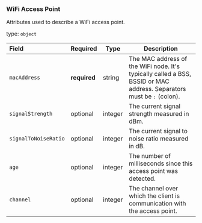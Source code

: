 <!--- This is a generated file, do not edit! -->
<!--- [START maps_http_schema_wifiaccesspoint] -->
<h3 class="schema-object" id="WifiAccessPoint">WiFi Access Point</h3>

Attributes used to describe a WiFi access point.

type: `object`

| Field                | Required     | Type    | Description                                                                                                          |
| :------------------- | ------------ | ------- | -------------------------------------------------------------------------------------------------------------------- |
| `macAddress`         | **required** | string  | The MAC address of the WiFi node. It's typically called a BSS, BSSID or MAC address. Separators must be `:` (colon). |
| `signalStrength`     | optional     | integer | The current signal strength measured in dBm.                                                                         |
| `signalToNoiseRatio` | optional     | integer | The current signal to noise ratio measured in dB.                                                                    |
| `age`                | optional     | integer | The number of milliseconds since this access point was detected.                                                     |
| `channel`            | optional     | integer | The channel over which the client is communication with the access point.                                            |

<!--- [END maps_http_schema_wifiaccesspoint] -->